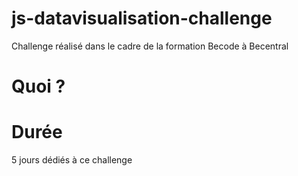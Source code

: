 # js-datavisualisation-challenge

Challenge réalisé dans le cadre de la formation Becode à Becentral

# Quoi ?



# Durée

5 jours dédiés à ce challenge